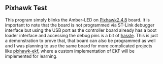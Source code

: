 ## Pixhawk Test
This program simply blinks the Amber-LED on [Pixhawk2.4.8](https://ardupilot.org/copter/docs/common-pixhawk-overview.html) board. It is important to note that the board is not programmed via ST-Link debugger interface but using the USB port as the controller board already has a boot loader interface and accessing the debug pins is a bit of [hassle](https://ardupilot.org/dev/docs/debugging-with-gdb-on-stm32.html). This is just a demonstration to prove that, that board can also be programmed as well and I was planning to use the same board for more complicated projects like [pixhawk-ekf](https://github.com/parzival2/pixhawk_ekf), where a custom implementation of EKF will be implemented for learning. 

<!--stackedit_data:
eyJoaXN0b3J5IjpbLTE4NjY3MTU3ODZdfQ==
-->